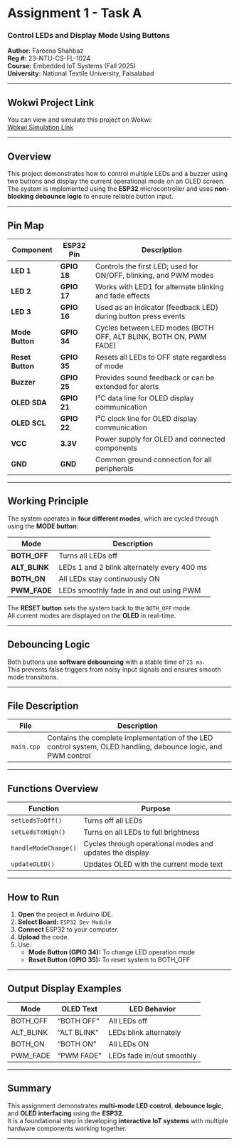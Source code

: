 # Assignment 1 - Task A  
### Control LEDs and Display Mode Using Buttons  
**Author:** Fareena Shahbaz  
**Reg #:** 23-NTU-CS-FL-1024  
**Course:** Embedded IoT Systems (Fall 2025)  
**University:** National Textile University, Faisalabad  

---

##  Wokwi Project Link
You can view and simulate this project on Wokwi:  
[Wokwi Simulation Link](https://wokwi.com/projects/445497187511394305)

---

##  Overview
This project demonstrates how to control multiple LEDs and a buzzer using two buttons and display the current operational mode on an OLED screen.  
The system is implemented using the **ESP32** microcontroller and uses **non-blocking debounce logic** to ensure reliable button input.

---

## Pin Map

| **Component** | **ESP32 Pin** | **Description** |
|----------------|---------------|-----------------|
| **LED 1** | **GPIO 18** | Controls the first LED; used for ON/OFF, blinking, and PWM modes |
| **LED 2** | **GPIO 17** | Works with LED1 for alternate blinking and fade effects |
| **LED 3** | **GPIO 16** | Used as an indicator (feedback LED) during button press events |
| **Mode Button** | **GPIO 34** | Cycles between LED modes (BOTH OFF, ALT BLINK, BOTH ON, PWM FADE) |
| **Reset Button** | **GPIO 35** | Resets all LEDs to OFF state regardless of mode |
| **Buzzer** | **GPIO 25** | Provides sound feedback or can be extended for alerts |
| **OLED SDA** | **GPIO 21** | I²C data line for OLED display communication |
| **OLED SCL** | **GPIO 22** | I²C clock line for OLED display communication |
| **VCC** | **3.3V** | Power supply for OLED and connected components |
| **GND** | **GND** | Common ground connection for all peripherals |

---

## Working Principle

The system operates in **four different modes**, which are cycled through using the **MODE button**:  

| Mode | Description |
|------|-------------|
| **BOTH_OFF** | Turns all LEDs off |
| **ALT_BLINK** | LEDs 1 and 2 blink alternately every 400 ms |
| **BOTH_ON** | All LEDs stay continuously ON |
| **PWM_FADE** | LEDs smoothly fade in and out using PWM |

The **RESET button** sets the system back to the `BOTH_OFF` mode.  
All current modes are displayed on the **OLED** in real-time.

---

## Debouncing Logic
Both buttons use **software debouncing** with a stable time of `25 ms`.  
This prevents false triggers from noisy input signals and ensures smooth mode transitions.

---

##  File Description

| File | Description |
|------|-------------|
| `main.cpp` | Contains the complete implementation of the LED control system, OLED handling, debounce logic, and PWM control |

---

## Functions Overview

| Function | Purpose |
|-----------|----------|
| `setLedsToOff()` | Turns off all LEDs |
| `setLedsToHigh()` | Turns on all LEDs to full brightness |
| `handleModeChange()` | Cycles through operational modes and updates the display |
| `updateOLED()` | Updates OLED with the current mode text |

---

## How to Run

1. **Open** the project in Arduino IDE.  
2. **Select Board:** `ESP32 Dev Module`  
3. **Connect** ESP32 to your computer.  
4. **Upload** the code.  
5. Use:
   - **Mode Button (GPIO 34):** To change LED operation mode  
   - **Reset Button (GPIO 35):** To reset system to BOTH_OFF  

---

## Output Display Examples

| Mode | OLED Text | LED Behavior |
|------|------------|---------------|
| BOTH_OFF | “BOTH OFF” | All LEDs off |
| ALT_BLINK | “ALT BLINK” | LEDs blink alternately |
| BOTH_ON | “BOTH ON” | All LEDs ON |
| PWM_FADE | “PWM FADE” | LEDs fade in/out smoothly |

---

## Summary
This assignment demonstrates **multi-mode LED control**, **debounce logic**, and **OLED interfacing** using the **ESP32**.  
It is a foundational step in developing **interactive IoT systems** with multiple hardware components working together.

---


